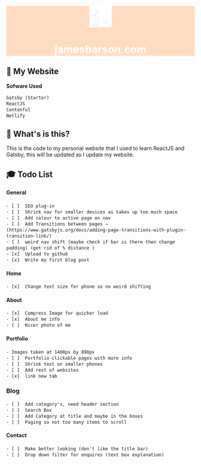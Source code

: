 <div style="background-color: rgba(255, 220, 193, 1);">
<p align="center">
  <a href="https://www.jamesbarson.com">
    <img alt="jamesbarson.com" src="src/images/logo.png" width="60" />
  </a>
</p>
<h1 align="center" style="color: white">
  jamesbarson.com
</h1>
</div>

## 🚀 My Website

**Sofware Used**

    Gatsby (Starter)
    ReactJS
    Contenful
    Netlify

## 🧐 What's is this?

This is the code to my personal website that I used to learn ReactJS and Gatsby, this will be updated as I update my website.

## 🎓 Todo List

#### General

    - [ ]  SEO plug-in
    - [ ]  Shrink nav for smaller devices as takes up too much space
    - [ ]  Add colour to active page on nav
    - [ ]  Add Transitions between pages ⇒ (https://www.gatsbyjs.org/docs/adding-page-transitions-with-plugin-transition-link/)
    - [ ]  weird nav shift (maybe check if bar is there then change padding) (get rid of % distance )
    - [x]  Upload to github
    - [x]  Write my first blog post

#### Home

    - [x]  Change text size for phone so no weird shifting

#### About

    - [x]  Compress Image for quicker load
    - [x]  About me info
    - [ ]  Nicer photo of me

#### Portfolio

    - Images taken at 1400px by 898px
    - [ ]  Portfolio clickable pages with more info
    - [ ]  Shrink text on smaller phones
    - [ ]  Add rest of websites
    - [x]  link new tab

### Blog

    - [ ]  Add category's, need header section
    - [ ]  Search Box
    - [ ]  Add Category at title and maybe in the boxes
    - [ ]  Paging so not too many items to scroll

#### Contact

    - [ ]  Make better looking (don't like the title bar)
    - [ ]  Drop down filter for enquires (text box explanation)
